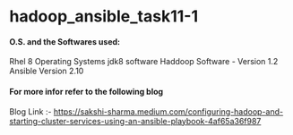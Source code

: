# hadoop_ansible_task11-1 #


#### O.S. and the Softwares used:  #### 
Rhel 8 Operating Systems
jdk8 software
Haddoop Software - Version 1.2 
Ansible Version 2.10


#### For more infor refer to the following blog ####
Blog Link :- https://sakshi-sharma.medium.com/configuring-hadoop-and-starting-cluster-services-using-an-ansible-playbook-4af65a36f987 
